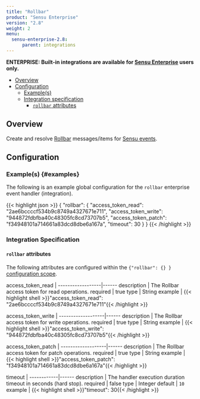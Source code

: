 ```yaml
---
title: "Rollbar"
product: "Sensu Enterprise"
version: "2.8"
weight: 2
menu:
  sensu-enterprise-2.8:
      parent: integrations
---
```

**ENTERPRISE: Built-in integrations are available for [Sensu Enterprise][1]
users only.**

- [Overview](#overview)
- [Configuration](#configuration)
  - [Example(s)](#examples)
  - [Integration specification](#integration-specification)
    - [`rollbar` attributes](#rollbar-attributes)

## Overview

Create and resolve [Rollbar][2] messages/items for [Sensu events][3].

## Configuration

### Example(s) {#examples}

The following is an example global configuration for the `rollbar` enterprise
event handler (integration).

{{< highlight json >}}
{
  "rollbar": {
    "access_token_read": "2ae6bccccf534b9c8749a4327671e711",
    "access_token_write": "944872fdbfba40c48305fc8cd73707b5",
    "access_token_patch": "f34948101a714661a83dcd8dbe6a167a",
    "timeout": 30
  }
}
{{< /highlight >}}

### Integration Specification

#### `rollbar` attributes

The following attributes are configured within the `{"rollbar": {} }`
[configuration scope][4].

access_token_read | 
------------------|------
description       | The Rollbar access token for read operations.
required          | true
type              | String
example           | {{< highlight shell >}}"access_token_read": "2ae6bccccf534b9c8749a4327671e711"{{< /highlight >}}

access_token_write | 
-------------------|------
description        | The Rollbar access token for write operations.
required           | true
type               | String
example            | {{< highlight shell >}}"access_token_write": "944872fdbfba40c48305fc8cd73707b5"{{< /highlight >}}

access_token_patch | 
-------------------|------
description        | The Rollbar access token for patch operations.
required           | true
type               | String
example            | {{< highlight shell >}}"access_token_patch": "f34948101a714661a83dcd8dbe6a167a"{{< /highlight >}}

timeout     | 
------------|------
description | The handler execution duration timeout in seconds (hard stop).
required    | false
type        | Integer
default     | `10`
example     | {{< highlight shell >}}"timeout": 30{{< /highlight >}}

[?]:  #
[1]:  /sensu-enterprise
[2]:  https://rollbar.com/
[3]:  /sensu-core/1.2/reference/events
[4]:  /sensu-core/1.2/reference/configuration#configuration-scopes
